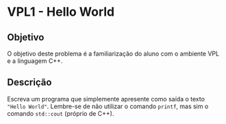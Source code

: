 # VPL1 - Hello World

## Objetivo

O objetivo deste problema é a familiarização do aluno com o ambiente VPL e a linguagem C++. 

## Descrição

Escreva um programa que simplemente apresente como saída o texto `"Hello World"`. Lembre-se de não utilizar o comando `printf`, mas sim o comando `std::cout` (próprio de C++).